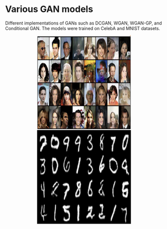 <h1>Various GAN models</h1>
<p>Different implementations of GANs such as DCGAN, WGAN, WGAN-GP, and Conditional GAN. The models were trained on CelebA and MNIST datasets.</p>
<p align="center">
<img width="300" height="300" src="https://github.com/javidsss/GAN/blob/main/CelebDataset.png">
<img width="300" height="300" src="https://github.com/javidsss/GAN/blob/main/MNISTDataset.png">
<p>
